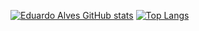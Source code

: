 [![Eduardo Alves GitHub stats](https://github-readme-stats.vercel.app/api?username=EduardoAlvesNeto&count_private=true&show_icons=true&theme=synthwave)](https://github.com/anuraghazra/github-readme-stats)
[![Top Langs](https://github-readme-stats.vercel.app/api/top-langs/?username=EduardoAlvesNeto&layout=compact)](https://github.com/anuraghazra/github-readme-stats)
